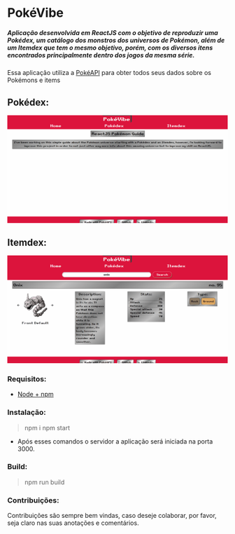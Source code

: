 # PokéVibe

##### Aplicação desenvolvida em ReactJS com o objetivo de reproduzir uma Pokédex, um catálogo dos monstros dos universos de Pokémon, além de um Itemdex que tem o mesmo objetivo, porém, com os diversos itens encontrados principalmente dentro dos jogos da mesma série.



Essa aplicação utiliza a [PokéAPI](https://pokeapi.co/) para obter todos seus dados sobre os Pokémons e items

## Pokédex:
![Podekex](https://raw.githubusercontent.com/doravantebeto/pokeVibe/master/Pokedex.gif)

## Itemdex:
![Podekex](https://raw.githubusercontent.com/doravantebeto/pokeVibe/master/itemdex.gif)

### Requisitos:
- [Node + npm](https://nodejs.org/en/download/)


### Instalação:
> npm i
> npm start
- Após esses comandos o servidor a aplicação será iniciada na porta 3000.


### Build:
> npm run build

### Contribuições:
Contribuições são sempre bem vindas, caso deseje colaborar, por favor, seja claro nas suas anotações e comentários.
